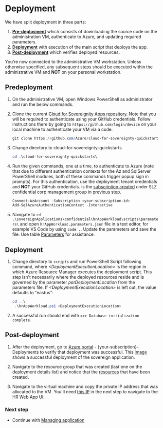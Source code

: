 # Deployment

We have split deployment in three parts:

1. [**Pre-deployment**](#pre-deployment) which consists of downloading the source code on the administration VM, authenticate to Azure, and updating required parameters. 
1. [**Deployment**](#deployment-1) with execution of the main script that deploys the app.
1. [**Post-deployment**](#post-deployment) which verifies deployed resources.

You're now connected to the administrative VM workstation. Unless otherwise specified, any subsequent steps should be executed within the administrative VM and **NOT** on your personal workstation.

## Predeployment

1. On the administrative VM, open Windows PowerShell as administrator and run the below commands.

1. Clone the current [Cloud for Sovereignity Apps repository](https://github.com/Azure/cloud-for-sovereignty-quickstarts/). Note that you will be required to authenticate using your GitHub credentials. Follow instructions there by going to `https://github.com/login/device` on your local machine to authenticate your VM via a code.

    ``` powershell
    git clone https://github.com/Azure/cloud-for-sovereignty-quickstarts/
    ```

1. Change directory to cloud-for-sovereignty-quickstarts

    ``` powershell
    cd .\cloud-for-sovereignty-quickstarts\
    ```

1. Run the given commands, one at a time, to authenticate to Azure (note that due to different authentication contexts for the Az and SqlServer PowerShell modules, both of these commands trigger popup sign in prompts). For this authentication, use the deployment tenant credentials and **NOT** your GitHub credentials. <your-subscription-id> is the [subscription created](03.1-subscription.md) under SLZ confidential corp management group in previous step.

    ``` powershell
    Connect-AzAccount -Subscription <your-subscription-id>
    Add-SqlAzureAuthenticationContext -Interactive
    ```

1. Navigate to `cd .\sovereignApplications\confidential\hrAppWorkload\scripts\parameters\` and open ``hrAppWorkload.parameters.json`` file in a text editor, for example VS Code by using `code .`. Update the parameters and save the file. Use table [Parameters](04.1-deployment-parameters.md) for assistance.

## Deployment

1. Change directory to `scripts` and run PowerShell Script following command, where *&lt;DeploymentExecutionLocation&gt;* is the region in which Azure Resource Manager executes the deployment script. This step isn't necessarily where the deployed resources reside and is governed by the parameter *parDeploymentLocation* from the parameters file. If *&lt;DeploymentExecutionLocation&gt;* is left out, the value defaults to "eastus":

    ``` powershell
    cd ..\
     .\hrAppWorkload.ps1 <DeploymentExecutionLocation>
    ```

1. A successful run should end with `>>> Database initialization complete.`

## Post-deployment

1. After the deployment, go to [Azure portal](https://portal.azure.com/) - {your-subscription}-Deployments to verify that deployment was successful. This [image](../media/deployment.png) shows a successful deployment of the sovereign application.

1. Navigate to the resource group that was created (last one on the deployment details list) and notice that the [resources](../media/resources.png) that have been created.

1. Navigate to the virtual machine and copy the private IP address that was allocated to the VM. You'll need [this IP](../media/vm.png) in the next step to navigate to the HR Web App UI.

### Next step

* Continue with [Managing application](05-application-management.md)
